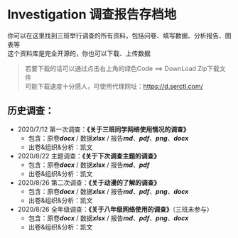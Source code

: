 # Investigation 调查报告存档地

你可以在这里找到三班举行调查的所有资料，包括问卷、填写数据、分析报告、图表等   
这个资料库是完全开源的，你也可以下载、上传数据  

> 若要下载的话可以通过点击右上角的绿色Code ==> DownLoad Zip下载文件   
可能下载速度十分感人，可使用代理网址：https://d.serctl.com/  

## 历史调查：
- 2020/7/12 第一次调查：__《关于三班同学网络使用情况的调查》__
  - 包含：原卷***docx*** / 数据***xlsx*** / 报告***md***、***pdf***、***png***、***docx***
  - 出卷&组织&分析：凯文
- 2020/8/22 主题调查：**《关于下次调查主题的调查》**
  - 包含：原卷***docx*** / 数据***xlsx*** / 报告***md***、***pdf***
  - 出卷&组织&分析：凯文
- 2020/8/26 第二次调查：**《关于动漫的了解的调查》**
  - 包含：原卷***docx*** / 数据***xlsx*** / 报告***md***、***pdf***、***png***、***docx***
  - 出卷&组织&分析：凯文
- 2020/8/26 全年级调查：**《关于八年级网络使用的调查》**（三班未参与）
  - 包含：原卷***docx*** / 数据***xlsx*** / 报告***md***、***pdf***、***png***、***docx***
  - 出卷&组织&分析：凯文
